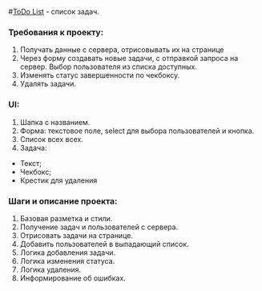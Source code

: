 #[ToDo List](https://eugene-gif.github.io/ToDoServe/) - список задач.

### Требования к проекту:
1. Получать данные с сервера, отрисовывать их на странице
2. Через форму создавать новые задачи, с отправкой запроса на сервер.
Выбор пользователя из списка доступных.
3. Изменять статус завершенности по чекбоксу.
4. Удалять задачи.

### UI:
1. Шапка с названием.
2. Форма: текстовое поле, select для выбора пользователей и кнопка.
3. Список всех всех.
4. Задача: 
  - Текст;
  - Чекбокс;
  - Крестик для удаления

### Шаги и описание проекта:
1. Базовая разметка и стили.
2. Получение задач и пользователей с сервера.
3. Отрисовать задачи на странице.
4. Добавить пользователей в выпадающий список.
5. Логика добавления задачи.
6. Логика изменения статуса.
7. Логика удаления.
8. Информирование об ошибках.
